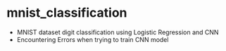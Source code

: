 # mnist_classification
 - MNIST dataset digit classification using Logistic Regression and CNN
 - Encountering Errors when trying to train CNN model

